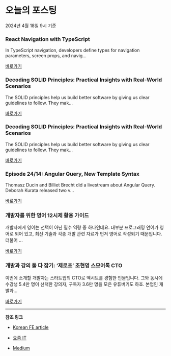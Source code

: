 # 오늘의 포스팅 
2024년 4월 18일 9시 기준 

### React Navigation with TypeScript 

 In TypeScript navigation, developers define types for navigation parameters, screen props, and navig... 

 [바로가기](https://medium.com/m/signin?actionUrl=https%3A%2F%2Fmedium.com%2F_%2Fbookmark%2Fp%2F7659e728b06a&operation=register&redirect=https%3A%2F%2Fmedium.com%2Fyudiz-solutions%2Freact-navigation-with-typescript-7659e728b06a&source=---------0-84----------react------bookmark_preview----aab0fc1c_757f_411e_9626_bb140eccf9e8-------) 

### Decoding SOLID Principles: Practical Insights with Real-World Scenarios 

 The SOLID principles help us build better software by giving us clear guidelines to follow. They mak... 

 [바로가기](https://medium.com/m/signin?actionUrl=https%3A%2F%2Fmedium.com%2F_%2Fbookmark%2Fp%2Fed8af65421b5&operation=register&redirect=https%3A%2F%2Fmedium.com%2Fsimform-engineering%2Fdecoding-solid-principles-practical-insights-with-real-world-scenarios-ed8af65421b5&source=---------0-84----------javascript------bookmark_preview----e33341fa_5689_4c10_b16b_8fd48fd40281-------) 

### Decoding SOLID Principles: Practical Insights with Real-World Scenarios 

 The SOLID principles help us build better software by giving us clear guidelines to follow. They mak... 

 [바로가기](https://medium.com/m/signin?actionUrl=https%3A%2F%2Fmedium.com%2F_%2Fbookmark%2Fp%2Fed8af65421b5&operation=register&redirect=https%3A%2F%2Fmedium.com%2Fsimform-engineering%2Fdecoding-solid-principles-practical-insights-with-real-world-scenarios-ed8af65421b5&source=---------0-84----------typescript------bookmark_preview----2c1c6799_2dbe_4d88_95d9_a3816b037840-------) 

### Episode 24/14: Angular Query, New Template Syntax 

 Thomasz Ducin and Billiet Brecht did a livestream about Angular Query. Deborah Kurata released two v... 

 [바로가기](https://medium.com/m/signin?actionUrl=https%3A%2F%2Fmedium.com%2F_%2Fbookmark%2Fp%2F83c915acc3bc&operation=register&redirect=https%3A%2F%2Fmedium.com%2Fng-news%2Fepisode-24-14-angular-query-new-template-syntax-83c915acc3bc&source=---------0-84----------frontend------bookmark_preview----4965c6e5_c22c_4758_8fec_57874962bb85-------) 

### 개발자를 위한 영어 12시제 활용 가이드 

 개발자에게 영어는 선택이 아닌 필수 역량 중 하나인데요. 대부분 프로그래밍 언어가 영어로 되어 있고, 최신 기술과 각종 개발 관련 자료가 먼저 영어로 작성되기 때문입니다. 더불어 ... 

 [바로가기](https://yozm.wishket.com/magazine/detail/2548/) 

### 개발과 강의 둘 다 잡기: ‘제로초’ 조현영 스모어톡 CTO 

 이번에 소개할 개발자는 스타트업의 CTO로 엑시트를 경험한 인물입니다. 그와 동시에 수강생 5.4만 명이 선택한 강의자, 구독자 3.6만 명을 모은 유튜버기도 하죠. 본업인 개발과... 

 [바로가기](https://yozm.wishket.com/magazine/detail/2547/) 

---

**참조 링크**

- [Korean FE article](https://kofearticle.substack.com) 

- [요즘 IT](https://yozm.wishket.com/magazine) 

- [Medium](https://medium.com) 

